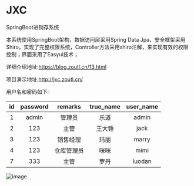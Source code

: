 # JXC
SpringBoot进销存系统

本系统使用SpringBoot架构，数据访问层采用Spring Data Jpa，安全框架采用Shiro，实现了完整权限系统，Controller方法采用shiro注解，来实现有效的权限控制；界面采用了Easyui技术；

详细介绍地址:https://blog.zoutl.cn/13.html

项目演示地址:http://jxc.zoutl.cn/

用户名和密码如下:

|  id  | password |  remarks   | true_name | user_name |
| :--: | :------: | :--------: | :-------: | :-------: |
|  1   |  admin   |   管理员   |   乐道    |   admin   |
|  2   |   123    |    主管    |  王大锤   |   jack    |
|  3   |   123    |  销售经理  |   玛丽    |   marry   |
|  4   |   123    | 仓库管理员 |   咪咪    |   mimi    |
|  7   |   333    |    主管    |   罗丹    |  luodan   |

![image](https://user-images.githubusercontent.com/45851356/146098578-ab6de016-8f3e-4be3-9046-b50711154bf6.png)

